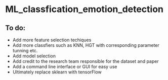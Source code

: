 # ML_classfication_emotion_detection

## To do:
* Add more feature selection techiques
* Add more classfiers such as KNN, HGT with corresponding parameter tunning etc. 
* Add model selection
* Add credit to the research team responsible for the dataset and paper
* Add a command line interface or GUI for easy use
* Ultimately replace sklearn with tensorFlow
